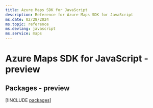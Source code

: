 ```yaml
---
title: Azure Maps SDK for JavaScript
description: Reference for Azure Maps SDK for JavaScript
ms.date: 02/28/2024
ms.topic: reference
ms.devlang: javascript
ms.service: maps
---
```

# Azure Maps SDK for JavaScript - preview
## Packages - preview
[!INCLUDE [packages](maps-index.md)]